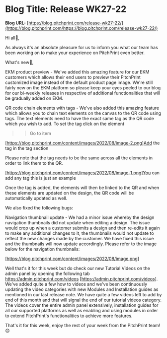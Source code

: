 # **Blog Title**: Release WK27-22

**Blog URL:** [https://blog.pitchprint.com/release-wk27-22/](https://blog.pitchprint.com/https://blog.pitchprint.com/release-wk27-22/)

Hi all👋,

As always it's an absolute pleasure for us to inform you what our team has been working on to make your experience on PitchPrint even
better.

What's new🚀,

EKM product preview - We've added this amazing feature for our EKM customers which allows their end users to preview their PitchPrint
customized image instead of the default product page image. We're still fairly new on the EKM platform so please keep your eyes peeled to
our blog for our bi-weekly releases in respective of additional functionalities that will be gradually added on EKM.

QR code chain elements with tags - We've also added this amazing feature which allows you to chain text elements on the canvas to the QR
code using tags. The text elements need to have the exact same tag as the QR code which you wish to add. To set the tag click on the element
>> Go to item

[https://blog.pitchprint.com/content/images/2022/08/image-2.png]Add the tag in the tag section

Please note that the tag needs to be the same across all the elements in order to link them to the QR.

[https://blog.pitchprint.com/content/images/2022/08/image-1.png]You can add any tag this is just an example 



Once the tag is added, the elements will then be linked to the QR and when these elements are updated on the design, the QR code will be
automatically updated as well.

We also fixed the following bugs:

Navigation thumbnail update - We had a minor issue whereby the design navigation thumbnails did not update when editing a design. The issue
would crop up when a customer submits a design and then re-edits it again to make any additional changes to it, the thumbnails would not
update to reflect the new changes made by the customer. We have fixed this issue and the thumbnails will now update accordingly. Please
refer to the image below for the navigation thumbnails:

[https://blog.pitchprint.com/content/images/2022/08/image.png]

Well that's it for this week but do check our new Tutorial Videos on the admin panel by opening the following tab
https://admin.pitchprint.com/videos [https://admin.pitchprint.com/videos]. We've added quite a few how to videos and we've been continuously
updating the video categories with new Modules and Installation guides as mentioned in our last release note. We have quite a few videos
left to add by end of this month and that will signal the end of our tutorial videos category. The videos cover the entire admin panel
extensively, installation guides for all our supported platforms as well as enabling and using modules in order to extend PitchPrint's
functionalities to achieve more features.

That's it for this week, enjoy the rest of your week from the PitchPrint team!😊

